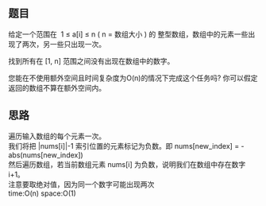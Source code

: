 题目
---------
给定一个范围在  1 ≤ a[i] ≤ n ( n = 数组大小 ) 的 整型数组，数组中的元素一些出现了两次，另一些只出现一次。  

找到所有在 [1, n] 范围之间没有出现在数组中的数字。  

您能在不使用额外空间且时间复杂度为O(n)的情况下完成这个任务吗? 你可以假定返回的数组不算在额外空间内。  

思路
----------
遍历输入数组的每个元素一次。    
我们将把 |nums[i]|-1 索引位置的元素标记为负数。即 nums[new_index] = -abs(nums[new_index])  
然后遍历数组，若当前数组元素 nums[i] 为负数，说明我们在数组中存在数字 i+1。  
注意要取绝对值，因为同一个数字可能出现两次  
time:O(n)
space:O(1)
